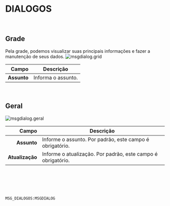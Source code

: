 # DIALOGOS
<br>

## Grade
Pela grade, podemos visualizar suas principais informações e fazer a manutenção de seus dados.
![msgdialog.grid](https://raw.githubusercontent.com/netforcews/docs-siscom/master/geral/imagens/msgdialog.grid.png)

Campo | Descrição
--:|---
**Assunto** | Informa o assunto.
<br>

## Geral
![msgdialog.geral](https://raw.githubusercontent.com/netforcews/docs-siscom/master/geral/imagens/msgdialog.geral.png)

Campo | Descrição
--:|---
**Assunto** | Informe o assunto. Por padrão, este campo é obrigatório.
**Atualização** | Informe o atualização. Por padrão, este campo é obrigatório.
<br>
<br>
<br>
<br>

```MSG_DIALOGOS:MSGDIALOG```
